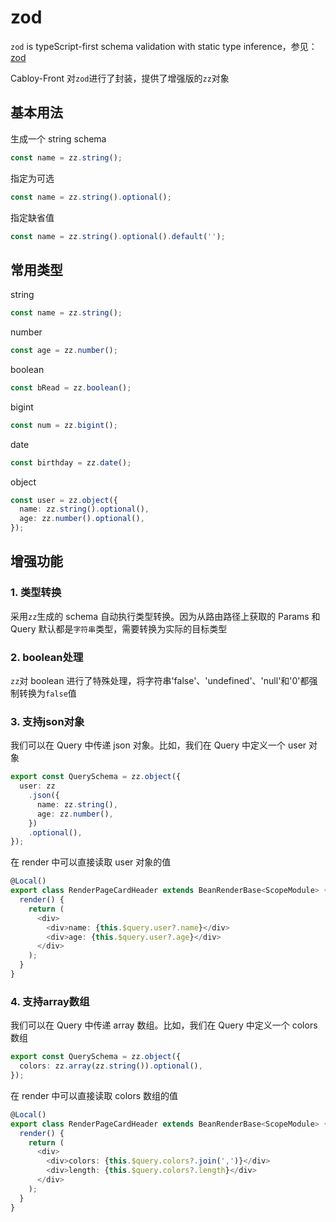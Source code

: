 # zod

`zod` is typeScript-first schema validation with static type inference，参见：[zod](https://zod.dev)

Cabloy-Front 对`zod`进行了封装，提供了增强版的`zz`对象

## 基本用法

生成一个 string schema

```typescript
const name = zz.string();
```

指定为可选

```typescript
const name = zz.string().optional();
```

指定缺省值

```typescript
const name = zz.string().optional().default('');
```

## 常用类型

string

```typescript
const name = zz.string();
```

number

```typescript
const age = zz.number();
```

boolean

```typescript
const bRead = zz.boolean();
```

bigint

```typescript
const num = zz.bigint();
```

date

```typescript
const birthday = zz.date();
```

object

```typescript
const user = zz.object({
  name: zz.string().optional(),
  age: zz.number().optional(),
});
```

## 增强功能

### 1. 类型转换

采用`zz`生成的 schema 自动执行类型转换。因为从路由路径上获取的 Params 和 Query 默认都是`字符串`类型，需要转换为实际的目标类型

### 2. boolean处理

`zz`对 boolean 进行了特殊处理，将字符串'false'、'undefined'、'null'和'0'都强制转换为`false`值

### 3. 支持json对象

我们可以在 Query 中传递 json 对象。比如，我们在 Query 中定义一个 user 对象

```typescript
export const QuerySchema = zz.object({
  user: zz
    .json({
      name: zz.string(),
      age: zz.number(),
    })
    .optional(),
});
```

在 render 中可以直接读取 user 对象的值

```typescript
@Local()
export class RenderPageCardHeader extends BeanRenderBase<ScopeModule> {
  render() {
    return (
      <div>
        <div>name: {this.$query.user?.name}</div>
        <div>age: {this.$query.user?.age}</div>
      </div>
    );
  }
}
```

### 4. 支持array数组

我们可以在 Query 中传递 array 数组。比如，我们在 Query 中定义一个 colors 数组

```typescript
export const QuerySchema = zz.object({
  colors: zz.array(zz.string()).optional(),
});
```

在 render 中可以直接读取 colors 数组的值

```typescript
@Local()
export class RenderPageCardHeader extends BeanRenderBase<ScopeModule> {
  render() {
    return (
      <div>
        <div>colors: {this.$query.colors?.join(',')}</div>
        <div>length: {this.$query.colors?.length}</div>
      </div>
    );
  }
}
```
